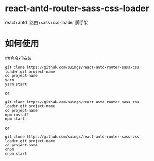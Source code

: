 # react-antd-router-sass-css-loader
react+antd+路由+sass+css-loader 脚手架
# 如何使用
##命令行安装
```shell
git clone https://github.com/suings/react-antd-router-sass-css-loader.git project-name
cd project-name
yarn
yarn start
```
or
```shell
git clone https://github.com/suings/react-antd-router-sass-css-loader.git project-name
cd project-name
npm install
npm start
```
or
```shell
git clone https://github.com/suings/react-antd-router-sass-css-loader.git project-name
cd project-name
cnpm
cnpm start
```